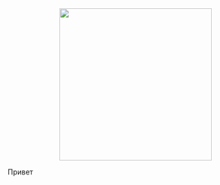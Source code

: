 <div id="header" align="center">
  <img src="https://i.giphy.com/media/v1.Y2lkPTc5MGI3NjExOHNiNHM1eGYzc2Z6bjFydXdqaDUyOHBmM2V3NzZ2ZDk5dXlzcDM5YyZlcD12MV9pbnRlcm5hbF9naWZfYnlfaWQmY3Q9Zw/ES9cAJlcxblRESzOH1/giphy.gif" width="300"/>
</div>
<div id="kol" align="center">
  <img src="https://komarev.com/ghpvc/?username=bs64sha256&style=flat-square&color=blue" alt=""/>
</div>

Привет
